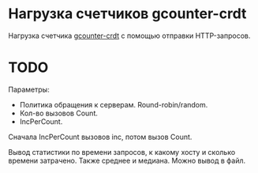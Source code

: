 # Нагрузка счетчиков gcounter-crdt

Нагрузка счетчика [gcounter-crdt](https://github.com/Dimedrolity/gcounter-crdt) с помощью отправки HTTP-запросов.



# TODO

Параметры:
- Политика обращения к серверам. Round-robin/random.
- Кол-во вызовов Count.
- IncPerCount.

Сначала IncPerCount вызовов inc, потом вызов Count.

Вывод статистики по времени запросов, к какому хосту и сколько времени затрачено. Также среднее и медиана. Можно вывод в файл.